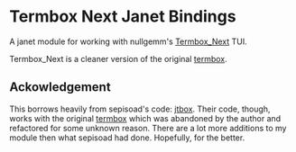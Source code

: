 # Termbox Next Janet Bindings

A janet module for working with nullgemm's [Termbox_Next](https://github.com/nullgemm/termbox_next) TUI.

Termbox_Next is a cleaner version of the original [termbox](https://github.com/nsf/termbox).

## Ackowledgement

This borrows heavily from sepisoad's code: [jtbox](https://github.com/sepisoad/jtbox). Their code, though, works with the original [termbox](https://github.com/nsf/termbox) which was abandoned by the author and refactored for some unknown reason. There are a lot more additions to my module then what sepisoad had done. Hopefully, for the better.

